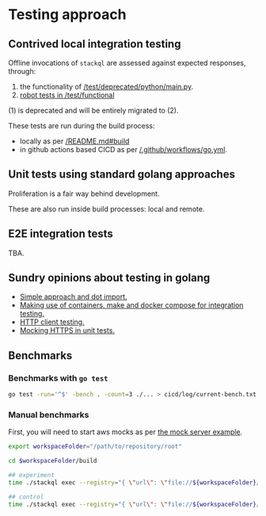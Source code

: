
# Testing approach

## Contrived local integration testing

Offline invocations of `stackql` are assessed against expected responses, through:

1. the functionality of [/test/deprecated/python/main.py](/test/deprecated/python/main.py).
2. [robot tests in /test/functional](/test/functional)  

(1) is deprecated and will be entirely migrated to (2).

These tests are run during the build process:
  - locally as per [/README.md#build](/README.md#build)
  - in github actions based CICD as per [/.github/workflows/go.yml](/.github/workflows/go.yml).

## Unit tests using standard golang approaches

Proliferation is a fair way behind development.

These are also run inside build processes: local and remote.

## E2E integration tests

TBA.


## Sundry opinions about testing in golang

  - [Simple approach and dot import.](https://medium.com/@benbjohnson/structuring-tests-in-go-46ddee7a25c)
  - [Making use of containers, make and docker compose for integration testing.](https://blog.gojekengineering.com/golang-integration-testing-made-easy-a834e754fa4c)
  - [HTTP client testing.](http://hassansin.github.io/Unit-Testing-http-client-in-Go)
  - [Mocking HTTPS in unit tests.](https://stackoverflow.com/questions/27880930/mocking-https-responses-in-go)

## Benchmarks

### Benchmarks with `go test`

```bash
go test -run='^$' -bench . -count=3 ./... > cicd/log/current-bench.txt

```

### Manual benchmarks

First, you will need to start aws mocks as per [the mock server example](/test/mockserver/README.md).

```bash
export workspaceFolder="/path/to/repository/root"

cd $workspaceFolder/build

## experiment
time ./stackql exec --registry="{ \"url\": \"file://${workspaceFolder}/test/registry-mocked\", \"localDocRoot\": \"${workspaceFolder}/test/registry-mocked\", \"verifyConfig\": { \"nopVerify\": true } }" --auth="{ \"google\": { \"credentialsfilepath\": \"${workspaceFolder}/test/assets/credentials/dummy/google/functional-test-dummy-sa-key.json\" } }" --tls.allowInsecure "select  instanceId,  ipAddress  from aws.ec2.instances  where  instanceId not in ('some-silly-id')   and region in (   'ap-southeast-2',    'ap-southeast-1',   'ap-northeast-1',   'ap-northeast-2',   'ap-south-1',   'ap-east-1',   'ap-northeast-3',   'eu-central-1',   'eu-west-1',   'eu-west-2',   'eu-west-3',   'eu-north-1',   'sa-east-1',   'us-east-1',   'us-east-2',   'us-west-1',   'us-west-2'  ) ;"

## control
time ./stackql exec --registry="{ \"url\": \"file://${workspaceFolder}/test/registry-mocked\", \"localDocRoot\": \"${workspaceFolder}/test/registry-mocked\", \"verifyConfig\": { \"nopVerify\": true } }" --auth="{ \"google\": { \"credentialsfilepath\": \"${workspaceFolder}/test/assets/credentials/dummy/google/functional-test-dummy-sa-key.json\" } }" --tls.allowInsecure "select  instanceId,  ipAddress  from aws.ec2.instances  where  instanceId not in ('some-silly-id')   and region =  'ap-southeast-2' ;"

```